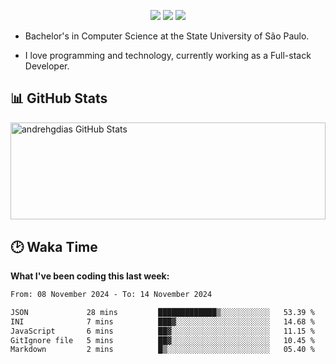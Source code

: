 <p align="center"> 
  <a href="https://andredias.dev.br/"><img src ="https://img.shields.io/badge/portfolio-offline-%23.svg?&style=for-the-badge&logo=&logoColor=white%22"></a>
  <a href="https://www.linkedin.com/in/andr%C3%A9-dias-6436811b4/"><img src="https://img.shields.io/badge/linkedin-%230077B5.svg?&style=for-the-badge&logo=linkedin&logoColor=white" /></a>
  <a href="https://www.instagram.com/andrehgdias/"><img src = "https://img.shields.io/badge/instagram-%23E4405F.svg?&style=for-the-badge&logo=instagram&logoColor=white"></a>
</p>

- Bachelor's in Computer Science at the State University of São Paulo.

- I love programming and technology, currently working as a Full-stack Developer.

<h2>📊 GitHub Stats</h2>

<span><img align="center" width="100%" height="155.42px" src="https://github-readme-stats.vercel.app/api?username=andrehgdias&show_icons=true&line_height=27&count_private=true" alt="andrehgdias GitHub Stats"/><span/>

<h2>🕑 Waka Time</h2>

**What I've been coding this last week:**

<!--START_SECTION:waka-->

```txt
From: 08 November 2024 - To: 14 November 2024

JSON             28 mins         █████████████▒░░░░░░░░░░░   53.39 %
INI              7 mins          ███▓░░░░░░░░░░░░░░░░░░░░░   14.68 %
JavaScript       6 mins          ██▓░░░░░░░░░░░░░░░░░░░░░░   11.15 %
GitIgnore file   5 mins          ██▓░░░░░░░░░░░░░░░░░░░░░░   10.45 %
Markdown         2 mins          █▒░░░░░░░░░░░░░░░░░░░░░░░   05.40 %
```

<!--END_SECTION:waka-->
